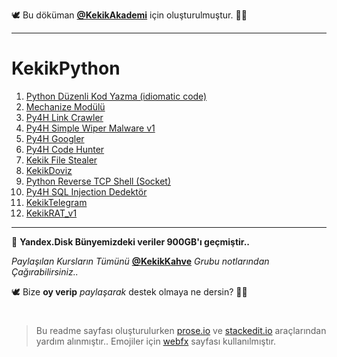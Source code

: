 🕊 Bu döküman [**@KekikAkademi**](https://t.me/KekikAkademi "Telegram: @KekikAkademi") için oluşturulmuştur. ✌🏼
________________________________
# KekikPython

 1. [Python Düzenli Kod Yazma (idiomatic code)](https://github.com/KekikAkademi/KekikPython/tree/master/1-D%C3%BCzenli-Kod-Yazma)
 2. [Mechanize Modülü](https://github.com/KekikAkademi/KekikPython/tree/master/2-Mechanize-Mod%C3%BCl%C3%BC)
 3. [Py4H Link Crawler](https://github.com/KekikAkademi/KekikPython/tree/master/3-Py4H-Link-Crawler)
 4. [Py4H Simple Wiper Malware v1](https://github.com/KekikAkademi/KekikPython/tree/master/4-Py4H_Simple_Wiper_Malware_v1)
 5. [Py4H Googler](https://github.com/KekikAkademi/KekikPython/tree/master/5-Py4H-Googler)
 6. [Py4H Code Hunter](https://github.com/KekikAkademi/KekikPython/tree/master/6-Py4H-Code-Hunter)
 7. [Kekik File Stealer](https://github.com/KekikAkademi/KekikPython/tree/master/7-Kekik-File-Stealer)
 8. [KekikDoviz](https://github.com/KekikAkademi/KekikPython/tree/master/8-KekikDoviz "Python ile Veri Kazıma")
 9. [Python Reverse TCP Shell (Socket)](https://github.com/KekikAkademi/KekikPython/tree/master/9-Py4H-Reverse-TCP-Shell-Socket)
 10. [Py4H SQL Injection Dedektör](https://github.com/KekikAkademi/KekikPython/tree/master/10-Py4H-SQL-Injection-Dedektor) 
 11. [KekikTelegram](https://github.com/KekikAkademi/KekikPython/tree/master/11-KekikTelegram "Telegram Botu Oluşturma ve Kazıyıcı Entegrasyonu")
 12. [KekikRAT_v1](https://github.com/KekikAkademi/KekikPython/tree/master/12-KekikRAT_v1 "Python Telegram RAT")
________________________________
📃 **Yandex.Disk Bünyemizdeki veriler 900GB'ı geçmiştir..**

_Paylaşılan Kursların Tümünü_ [**@KekikKahve**](https://t.me/KekikKahve) _Grubu notlarından Çağırabilirsiniz.._

🕊️ Bize **oy verip** _paylaşarak_ destek olmaya ne dersin? ✌🏼
#
> Bu readme sayfası oluşturulurken [prose.io](http://prose.io/ "prose.io") ve [stackedit.io](https://stackedit.io/app "stackedit.io") araçlarından yardım alınmıştır..
> Emojiler için [webfx](https://www.webfx.com/tools/emoji-cheat-sheet/ "Emoji Cheat Sheet") sayfası kullanılmıştır.